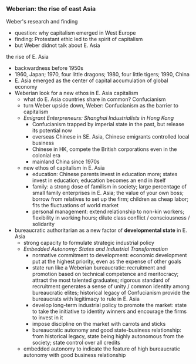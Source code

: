 ### Weberian: the rise of east Asia

Weber's research and finding
- question: why capitalism emerged in West Europe
- finding: Protestant ethic led to the spirit of capitalism
- but Weber didnot talk about E. Asia

the rise of E. Asia
- backwardness before 1950s
- 1960, Japan; 1970, four little dragons; 1980, four little tigers; 1990, China
- E. Asia emerged as the center of capital accumulation of global economy
- Weberian look for a new ethos in E. Asia capitalism
    - what do E. Asia countries share in common? Confucianism
    - turn Weber upside down, Weber: Confucianism as the barrier to capitalism
    - *Emigrant Enterpreneurs: Shanghai Industrialists in Hong Kong*
        - Confucianism trapped by imperial state in the past, but release its potential now
        - overseas Chinese in SE. Asia, Chinese emigrants controlled local business
        - Chinese in HK, compete the British corporations even in the colonial era
        - mainland China since 1970s
    - new ethos of capitalism in E. Asia
        - education: Chinese parents invest in education more; states invest in education; education becomes an end in itself
        - family: a strong dose of familism in society; large percentage of small family enterprises in E. Asia; the value of your own boss; borrow from relatives to set up the firm; children as cheap labor; fits the fluctuations of world market
        - personal management: extend relationship to non-kin workers; flexibility in working hours; dilute class conflict / consciousness / solidarity
- bureaucratic authoritarian as a new factor of **developmental state** in E. Asia
    - strong capacity to formulate strategic industrial policy
    - *Embedded Autonomy: States and Industrial Transformation*
        - normative commitment to development: economic development put at the highest priority, even as the expense of other goals
        - state run like a Weberian bureaucratic: recruitment and promotion based on technical competence and meritocracy; attract the most talented graduates; rigorous standard of recruitment generates a sense of unity / common identity among bureaucratic elites; historical legacy of Confucianism provide the bureaucrats with legitimacy to rule in E. Asia
        - develop long-term industrial policy to promote the market: state to take the initiative to identity winners and encourage the firms to invest in it
        - impose discipline on the market with carrots and sticks
        - bureaucratic autonomy and good state-business relationship: from historical legacy, state being highly autonomous from the society; state control over all credits
    - embedded autonomy to indicate the feature of high bureaucratic autonomy with good business relationship
